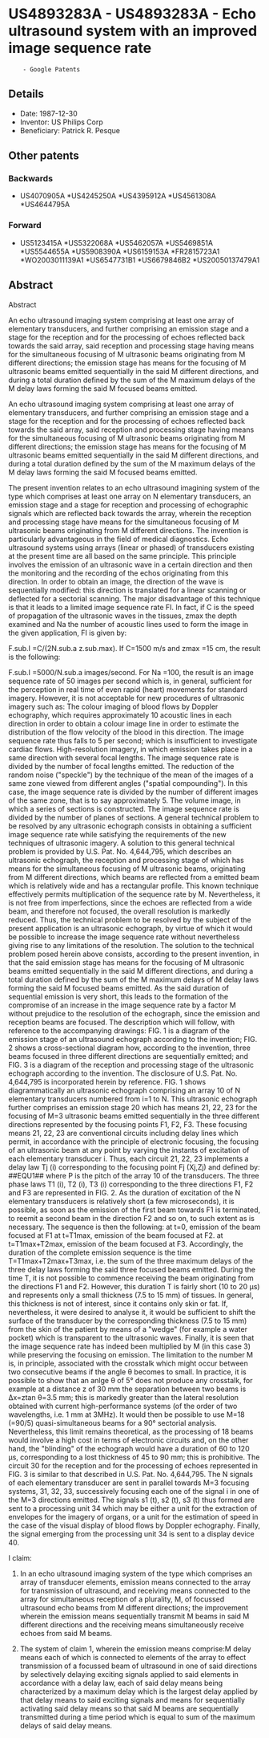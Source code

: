 # US4893283A - US4893283A - Echo ultrasound system with an improved image sequence rate 
        - Google Patents

## Details

* Date: 1987-12-30
* Inventor: US Philips Corp
* Beneficiary: Patrick R. Pesque
## Other patents

### Backwards
 * US4070905A
 *US4245250A
 *US4395912A
 *US4561308A
 *US4644795A
### Forward
 * US5123415A
 *US5322068A
 *US5462057A
 *US5469851A
 *US5544655A
 *US5908390A
 *US6159153A
 *FR2815723A1
 *WO2003011139A1
 *US6547731B1
 *US6679846B2
 *US20050137479A1
## Abstract

Abstract

An echo ultrasound imaging system comprising at least one array of elementary transducers, and further comprising an emission stage and a stage for the reception and for the processing of echoes reflected back towards the said array, said reception and processing stage having means for the simultaneous focusing of M ultrasonic beams originating from M different directions; the emission stage has means for the focusing of M ultrasonic beams emitted sequentially in the said M different directions, and during a total duration defined by the sum of the M maximum delays of the M delay laws forming the said M focused beams emitted.



An echo ultrasound imaging system comprising at least one array of elementary transducers, and further comprising an emission stage and a stage for the reception and for the processing of echoes reflected back towards the said array, said reception and processing stage having means for the simultaneous focusing of M ultrasonic beams originating from M different directions; the emission stage has means for the focusing of M ultrasonic beams emitted sequentially in the said M different directions, and during a total duration defined by the sum of the M maximum delays of the M delay laws forming the said M focused beams emitted.

The present invention relates to an echo ultrasound imagining system of the type which comprises at least one array on N elementary transducers, an emission stage and a stage for reception and processing of echographic signals which are reflected back towards the array, wherein the reception and processing stage have means for the simultaneous focusing of M ultrasonic beams originating from M different directions. The invention is particularly advantageous in the field of medical diagnostics.
Echo ultrasound systems using arrays (linear or phased) of transducers existing at the present time are all based on the same principle. This principle involves the emission of an ultrasonic wave in a certain direction and then the monitoring and the recording of the echos originating from this direction. In order to obtain an image, the direction of the wave is sequentially modified: this direction is translated for a linear scanning or deflected for a sectorial scanning.
The major disadvantage of this technique is that it leads to a limited image sequence rate FI. In fact, if C is the speed of propagation of the ultrasonic waves in the tissues, zmax the depth examined and Na the number of acoustic lines used to form the image in the given application, FI is given by:

 F.sub.I =C/(2N.sub.a z.sub.max).
If C=1500 m/s and zmax =15 cm, the result is the following:

 F.sub.I =5000/N.sub.a images/second.
For Na =100, the result is an image sequence rate of 50 images per second which is, in general, sufficient for the perception in real time of even rapid (heart) movements for standard imagery. However, it is not acceptable for new procedures of ultrasonic imagery such as:
The colour imaging of blood flows by Doppler echography, which requires approximately 10 acoustic lines in each direction in order to obtain a colour image line in order to estimate the distribution of the flow velocity of the blood in this direction. The image sequence rate thus falls to 5 per second; which is insufficient to investigate cardiac flows.
High-resolution imagery, in which emission takes place in a same direction with several focal lengths. The image sequence rate is divided by the number of focal lengths emitted.
The reduction of the random noise ("speckle") by the technique of the mean of the images of a same zone viewed from different angles ("spatial compounding"). In this case, the image sequence rate is divided by the number of different images of the same zone, that is to say approximately 5.
The volume image, in which a series of sections is constructed. The image sequence rate is divided by the number of planes of sections.
A general technical problem to be resolved by any ultrasonic echograph consists in obtaining a sufficient image sequence rate while satisfying the requirements of the new techniques of ultrasonic imagery.
A solution to this general technical problem is provided by U.S. Pat. No. 4,644,795, which describes an ultrasonic echograph, the reception and processing stage of which has means for the simultaneous focusing of M ultrasonic beams, originating from M different directions, which beams are reflected from a emitted beam which is relatively wide and has a rectangular profile. This known technique effectively permits multiplication of the sequence rate by M. Nevertheless, it is not free from imperfections, since the echoes are reflected from a wide beam, and therefore not focused, the overall resolution is markedly reduced.
Thus, the technical problem to be resolved by the subject of the present application is an ultrasonic echograph, by virtue of which it would be possible to increase the image sequence rate without nevertheless giving rise to any limitations of the resolution.
The solution to the technical problem posed herein above consists, according to the present invention, in that the said emission stage has means for the focusing of M ultrasonic beams emitted sequentially in the said M different directions, and during a total duration defined by the sum of the M maximum delays of M delay laws forming the said M focused beams emitted.
As the said duration of sequential emission is very short, this leads to the formation of the compromise of an increase in the image sequence rate by a factor M without prejudice to the resolution of the echograph, since the emission and reception beams are focused.
The description which will follow, with reference to the accompanying drawings:
FIG. 1 is a diagram of the emission stage of an ultrasound echograph according to the invention;
FIG. 2 shows a cross-sectional diagram how, according to the invention, three beams focused in three different directions are sequentially emitted; and
FIG. 3 is a diagram of the reception and processing stage of the ultrasonic echograph according to the invention.
The disclosure of U.S. Pat. No. 4,644,795 is incorporated herein by reference.
FIG. 1 shows diagrammatically an ultrasonic echograph comprising an array 10 of N elementary transducers numbered from i=1 to N. This ultrasonic echograph further comprises an emission stage 20 which has means 21, 22, 23 for the focusing of M=3 ultrasonic beams emitted sequentially in the three different directions represented by the focusing points F1, F2, F3. These focusing means 21, 22, 23 are conventional circuits including delay lines which permit, in accordance with the principle of electronic focusing, the focusing of an ultrasonic beam at any point by varying the instants of excitation of each elementary transducer i. Thus, each circuit 21, 22, 23 implements a delay law Tj (i) corresponding to the focusing point Fj (Xj,Zj) and defined by: ##EQU1## where P is the pitch of the array 10 of the transducers.
The three phase laws T1 (i), T2 (i), T3 (i) corresponding to the three directions F1, F2 and F3 are represented in FIG. 2.
As the duration of excitation of the N elementary transducers is relatively short (a few microseconds), it is possible, as soon as the emission of the first beam towards F1 is terminated, to reemit a second beam in the direction F2 and so on, to such extent as is necessary. The sequence is then the following:
at t=0, emission of the beam focused at F1
at t=T1max, emission of the beam focused at F2.
at t=T1max+T2max, emission of the beam focused at F3.
Accordingly, the duration of the complete emission sequence is the time T=T1max+T2max+T3max, i.e. the sum of the three maximum delays of the three delay laws forming the said three focused beams emitted.
During the time T, it is not possible to commence receiving the beam originating from the directions F1 and F2. However, this duration T is fairly short (10 to 20 μs) and represents only a small thickness (7.5 to 15 mm) of tissues. In general, this thickness is not of interest, since it contains only skin or fat. If, nevertheless, it were desired to analyse it, it would be sufficient to shift the surface of the transducer by the corresponding thickness (7.5 to 15 mm) from the skin of the patient by means of a "wedge" (for example a water pocket) which is transparent to the ultrasonic waves.
Finally, it is seen that the image sequence rate has indeed been multiplied by M (in this case 3) while preserving the focusing on emission.
The limitation to the number M is, in principle, associated with the crosstalk which might occur between two consecutive beams if the angle θ becomes to small. In practice, it is possible to show that an anlge θ of 5° does not produce any crosstalk, for example at a distance z of 30 mm the separation between two beams is Δx=ztan θ=3.5 mm; this is markedly greater than the lateral resolution obtained with current high-performance systems (of the order of two wavelengths, i.e. 1 mm at 3MHz). It would then be possible to use M=18 (=90/5) quasi-simultaneous beams for a 90° sectorial analysis.
Nevertheless, this limit remains theoretical, as the processing of 18 beams would involve a high cost in terms of electronic circuits and, on the other hand, the "blinding" of the echograph would have a duration of 60 to 120 μs, corresponding to a lost thickness of 45 to 90 mm; this is prohibitive.
The circuit 30 for the reception and for the processing of echoes represented in FIG. 3 is similar to that described in U.S. Pat. No. 4,644,795. The N signals of each elementary transducer are sent in parallel towards M=3 focusing systems, 31, 32, 33, successively focusing each one of the signal i in one of the M=3 directions emitted.
The signals s1 (t), s2 (t), s3 (t) thus formed are sent to a processing unit 34 which may be either a unit for the extraction of envelopes for the imagery of organs, or a unit for the estimation of speed in the case of the visual display of blood flows by Doppler echography. Finally, the signal emerging from the processing unit 34 is sent to a display device 40.

I claim:
 
1. In an echo ultrasound imaging system of the type which comprises an array of transducer elements, emission means connected to the array for transmission of ultrasound, and receiving means connected to the array for simultaneous reception of a plurality, M, of focussed ultrasound echo beams from M different directions; the improvement wherein the emission means sequentially transmit M beams in said M different directions and the receiving means simultaneously receive echoes from said M beams.

  
2. The system of claim 1, wherein the emission means comprise:M delay means each of which is connected to elements of the array to effect transmission of a focussed beam of ultrasound in one of said directions by selectively delaying exciting signals applied to said elements in accordance with a delay law, each of said delay means being characterized by a maximum delay which is the largest delay applied by that delay means to said exciting signals and means for sequentially activating said delay means so that said M beams are sequentially transmitted during a time period which is equal to sum of the maximum delays of said delay means.